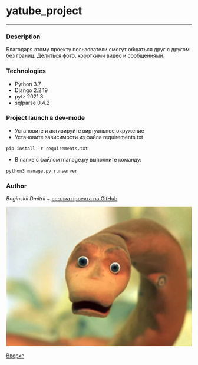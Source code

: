 # yatube_project
---
### Description
Благодаря этому проекту пользователи смогут общаться друг с другом без границ. Делиться фото, короткими видео и сообщениями.

### Technologies
* Python 3.7 
* Django 2.2.19
* pytz 2021.3
* sqlparse 0.4.2


### Project launch в dev-mode
- Установите и активируйте виртуальное окружение
- Установите зависимости из файла requirements.txt
```
pip install -r requirements.txt
``` 
- В папке с файлом manage.py выполните команду:
```
python3 manage.py runserver
```
### Author
_Boginskii Dmitrii_ ~ [ссылка проекта на GitHub](https://github.com/boginskiy/yatube_project)

[![](пион.png)](https://github.com/boginskiy/yatube_project)



[Вверх^](#yatube_project)